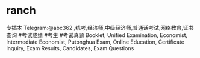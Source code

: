 # ranch
专插本 Telegram:@abc362 ,统考,经济师,中级经济师,普通话考试,网络教育,证书查询 #考试成绩 #考生 #考试真题 Booklet, Unified Examination, Economist, Intermediate Economist, Putonghua Exam, Online Education, Certificate Inquiry, Exam Results, Candidates, Exam Questions
